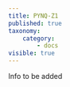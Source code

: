 ```yaml
---
title: PYNQ-Z1
published: true
taxonomy:
    category:
        - docs
visible: true
---
```


Info to be added